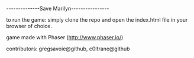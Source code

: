 --------------Save Marilyn----------------

to run the game: simply clone the repo and open the index.html file in your browser of choice.

game made with Phaser (http://www.phaser.io/)

contributors: gregsavoie@github, c0ltrane@github
